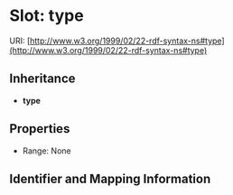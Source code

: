 # Slot: type

URI: [http://www.w3.org/1999/02/22-rdf-syntax-ns#type](http://www.w3.org/1999/02/22-rdf-syntax-ns#type)




## Inheritance

* **type**



## Properties

 * Range: None



## Identifier and Mapping Information





